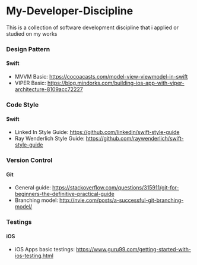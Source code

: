 # My-Developer-Discipline
This is a collection of software development discipline that i applied or studied on my works

### Design Pattern
#### Swift
- MVVM Basic: https://cocoacasts.com/model-view-viewmodel-in-swift
- VIPER Basic: https://blog.mindorks.com/building-ios-app-with-viper-architecture-8109acc72227

### Code Style
#### Swift
- Linked In Style Guide: https://github.com/linkedin/swift-style-guide
- Ray Wenderlich Style Guide: https://github.com/raywenderlich/swift-style-guide

### Version Control
#### Git
- General guide: https://stackoverflow.com/questions/315911/git-for-beginners-the-definitive-practical-guide 
- Branching model: http://nvie.com/posts/a-successful-git-branching-model/

### Testings
#### iOS
- iOS Apps basic testings: https://www.guru99.com/getting-started-with-ios-testing.html
